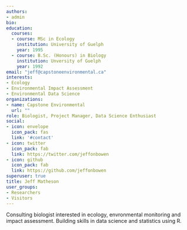 ```yaml
---
authors:
- admin
bio: 
education:
  courses:
  - course: MSc in Ecology
    institution: University of Guelph
    year: 1995
  - course: B.Sc. (Honours) in Biology
    institution: Unversity of Guelph
    year: 1992
email: "jeff@capstoneenvironmental.ca"
interests:
- Ecology
- Environmental Impact Assessment
- Environmental Data Science
organizations:
- name: Capstone Environmental
  url: ""
role: Biologist, Project Manager, Data Science Enthusiast
social:
- icon: envelope
  icon_pack: fas
  link: '#contact'
- icon: twitter
  icon_pack: fab
  link: https://twitter.com/jeffonbowen
- icon: github
  icon_pack: fab
  link: https://github.com/jeffonbowen
superuser: true
title: Jeff Matheson
user_groups:
- Researchers
- Visitors
---
```

Consulting biologist interested in ecology, envronmental monitoring and impact assessment. Building skills in data science and statistics using R.